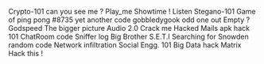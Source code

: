Crypto-101
can you see me ?
Play_me
Showtime ! 
Listen
Stegano-101
Game of ping pong
#8735
yet another code
gobbledygook
odd one out
Empty ?
Godspeed
The bigger picture
Audio 2.0
Crack me
Hacked Mails
apk hack 101
ChatRoom code
Sniffer log
Big Brother
S.E.T.I
Searching for Snowden
random code
Network infiltration
Social Engg. 101
Big Data hack
Matrix
Hack this !